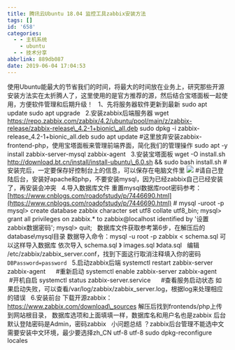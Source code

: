 ```yaml
---
title: 腾讯云Ubuntu 18.04 监控工具zabbix安装方法
tags: []
id: '658'
categories:
  - - 主机系统
    - ubuntu
  - - 技术分享
abbrlink: 889db087
date: 2019-06-04 17:04:53
---
```


使用Ubuntu能最大的节省我们的时间，将最大的时间放在业务上，研究那些开源安装方法实在太折腾人了，这里使用的是官方推荐的源，然后结合宝塔面板一起使用，方便软件管理和后期升级！   1、先将服务器软件更新到最新 sudo apt update sudo apt upgrade   2.安装zabbix后端服务器 wget https://repo.zabbix.com/zabbix/4.2/ubuntu/pool/main/z/zabbix-release/zabbix-release\_4.2-1+bionic\_all.deb sudo dpkg -i zabbix-release\_4.2-1+bionic\_all.deb sudo apt update #这里放弃安装zabbix-frontend-php，使用宝塔面板来管理前端界面，简化我们的管理操作 sudo apt -y install zabbix-server-mysql zabbix-agent   3.安装宝塔面板 wget -O install.sh http://download.bt.cn/install/install-ubuntu\_6.0.sh && sudo bash install.sh # 安装完后，一定要保存好控制台上的信息，可以保存在电脑文件里 ![](https://post.332b.com/wp-content/uploads/2019/06/20190604161102.png) #请自己登陆后台，安装好apache和php，不要安装mysql，因为已经zabbix自己已经安装了，再安装会冲突   4.导入数据库文件 重置mysql数据库root密码参考：[https://www.cnblogs.com/roadofstudy/p/7446690.html](https://www.cnblogs.com/roadofstudy/p/7446690.html) # mysql -uroot -p mysql> create database zabbix character set utf8 collate utf8\_bin; mysql> grant all privileges on zabbix.\* to zabbix@localhost identified by '设置zabbix数据密码'; mysql> quit;   数据库文件获取参考第6步，在解压后的database\\mysql目录 数据导入命令：mysql -u root -p zabbix < schema.sql 可以这样导入数据库 依次导入 schema.sql 》 images.sql 》data.sql   编辑 /etc/zabbix/zabbix\_server.conf，找到下面这行取消注释填入你的密码 `DBPassword=password`   5.启动zabbix后端 systemctl restart zabbix-server zabbix-agent      #重新启动 systemctl enable zabbix-server zabbix-agent     #开机自启 systemctl status zabbix-server.service      #查看服务启动状态 如果启动失败，可以查看/var/log/zabbix/zabbix\_server.log，根据log来处理相应的错误   6.安装前台 下载开源zabbix：https://www.zabbix.com/download\_sources 解压后找到frontends/php上传到网站根目录， 数据库选项和上面填填一样，数据库名和用户名也是zabbix 后台默认登陆密码是Admin，密码zabbix   小问题总结 ？zabbix后台管理不能选中文 需要安装中文环境，最少要选择zh\_CN utf-8 utf-8 sudo dpkg-reconfigure locales